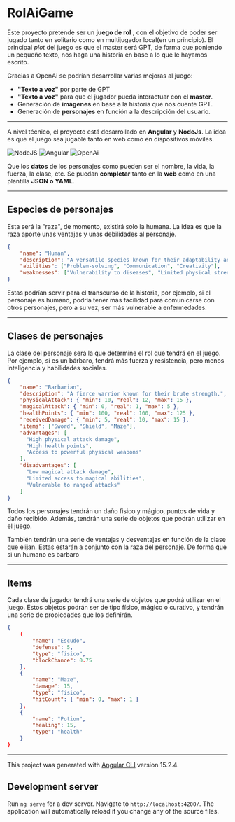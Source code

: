 # RolAiGame

Este proyecto pretende ser un **juego de rol** , con el objetivo de poder ser jugado tanto en solitario como en multijugador local(en un principio). El principal *plot* del juego es que el master será GPT, de forma que poniendo un pequeño texto, nos haga una historia en base a lo que le hayamos escrito.

Gracias a OpenAi se podrían desarrollar varias mejoras al juego:

* **"Texto a voz"** por parte de GPT
* **"Texto a voz"** para que el jugador pueda interactuar con el **master**.
* Generación de **imágenes** en base a la historia que nos cuente GPT.
* Generación de **personajes** en función a la descripción del usuario.

---

A nivel técnico, el proyecto está desarrollado en **Angular** y **NodeJs**. La idea es que el juego sea jugable tanto en web como en dispositivos móviles.

![NodeJS](https://img.shields.io/badge/node.js-1e1e1e?style=for-the-badge&logo=node.js) ![Angular](https://img.shields.io/badge/angular-%23DD0031.svg?style=for-the-badge&logo=angular) ![OpenAi](https://img.shields.io/badge/openai-%123.svg?style=for-the-badge&logo=openai)

Que los **datos** de los personajes como pueden ser el nombre, la vida, la fuerza, la clase, etc. Se puedan **completar** tanto en la **web** como en una plantilla **JSON o YAML**.

---

## Especies de personajes

Esta será la "raza", de momento, existirá solo la humana.
La idea es que la raza aporte unas ventajas y unas debilidades al personaje.

```json
{
    "name": "Human",
    "description": "A versatile species known for their adaptability and intelligence.",
    "abilities": ["Problem-solving", "Communication", "Creativity"],
    "weaknesses": ["Vulnerability to diseases", "Limited physical strength"]
}
```

Estas podrían servir para el transcurso de la historia, por ejemplo, si el personaje es humano, podría tener más facilidad para comunicarse con otros personajes, pero a su vez, ser más vulnerable a enfermedades.

---

## Clases de personajes

La clase del personaje será la que determine el rol que tendrá en el juego. Por ejemplo, si es un bárbaro, tendrá más fuerza y resistencia, pero menos inteligencia y habilidades sociales.

```json
{
    "name": "Barbarian",
    "description": "A fierce warrior known for their brute strength.",
    "physicalAttack": { "min": 10, "real": 12, "max": 15 },
    "magicalAttack": { "min": 0, "real": 1, "max": 5 },
    "healthPoints": { "min": 100, "real": 100, "max": 125 },
    "receivedDamage": { "min": 5, "real": 10, "max": 15 },
    "items": ["Sword", "Shield", "Maze"],
    "advantages": [
      "High physical attack damage",
      "High health points",
      "Access to powerful physical weapons"
    ],
    "disadvantages": [
      "Low magical attack damage",
      "Limited access to magical abilities",
      "Vulnerable to ranged attacks"
    ]
}
```

Todos los personajes tendrán un daño fisico y mágico, puntos de vida y daño recibido. Además, tendrán una serie de objetos que podrán utilizar en el juego.

También tendrán una serie de ventajas y desventajas en función de la clase que elijan. Estas estarán a conjunto con la raza del personaje. De forma que si un humano es bárbaro

---

## Items

Cada clase de jugador tendrá una serie de objetos que podrá utilizar en el juego. Estos objetos podrán ser de tipo físico, mágico o curativo, y tendrán una serie de propiedades que los definirán.

```json
{
    {
        "name": "Escudo",
        "defense": 5,
        "type": "fisico",
        "blockChance": 0.75
    },
    {
        "name": "Maze",
        "damage": 15,
        "type": "fisico",
        "hitCount": { "min": 0, "max": 1 }
    },
    {
        "name": "Potion",
        "healing": 15,
        "type": "health"
    }
}
```

---
This project was generated with [Angular CLI](https://github.com/angular/angular-cli) version 15.2.4.

## Development server

Run `ng serve` for a dev server. Navigate to `http://localhost:4200/`. The application will automatically reload if you change any of the source files.
